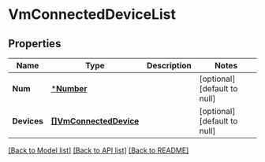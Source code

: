 # VmConnectedDeviceList

## Properties
Name | Type | Description | Notes
------------ | ------------- | ------------- | -------------
**Num** | [***Number**](Number.md) |  | [optional] [default to null]
**Devices** | [**[]VmConnectedDevice**](VMConnectedDevice.md) |  | [optional] [default to null]

[[Back to Model list]](README.md#documentation-for-models) [[Back to API list]](README.md#documentation-for-api-endpoints) [[Back to README]](README.md)


